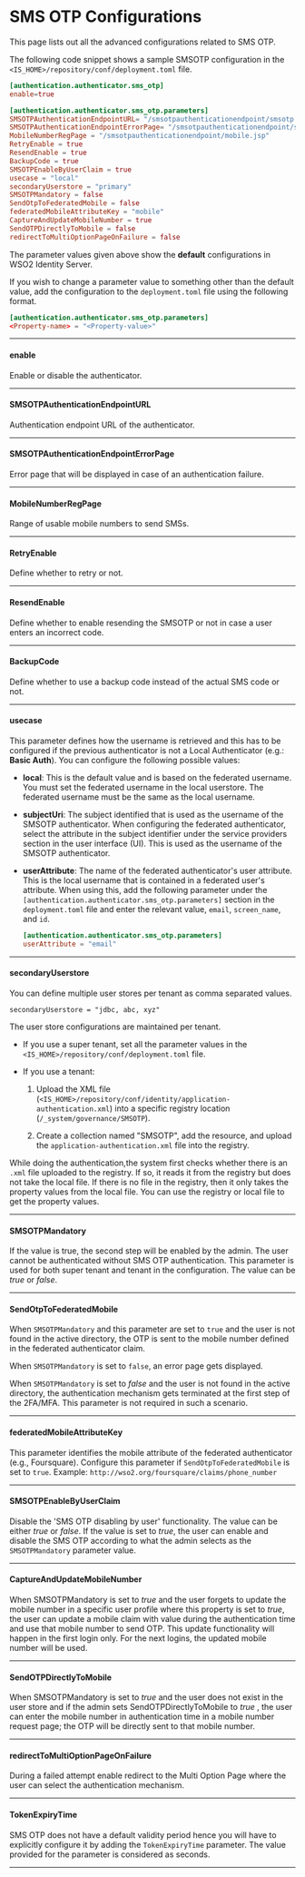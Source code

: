 # SMS OTP Configurations

This page lists out all the advanced configurations related to SMS OTP. 

The following code snippet shows a sample SMSOTP configuration in the `<IS_HOME>/repository/conf/deployment.toml` file. 

```toml
[authentication.authenticator.sms_otp] 
enable=true

[authentication.authenticator.sms_otp.parameters]
SMSOTPAuthenticationEndpointURL= "/smsotpauthenticationendpoint/smsotp.jsp"
SMSOTPAuthenticationEndpointErrorPage= "/smsotpauthenticationendpoint/smsotpError.jsp"
MobileNumberRegPage = "/smsotpauthenticationendpoint/mobile.jsp"
RetryEnable = true
ResendEnable = true
BackupCode = true
SMSOTPEnableByUserClaim = true
usecase = "local"
secondaryUserstore = "primary"
SMSOTPMandatory = false
SendOtpToFederatedMobile = false
federatedMobileAttributeKey = "mobile"
CaptureAndUpdateMobileNumber = true
SendOTPDirectlyToMobile = false
redirectToMultiOptionPageOnFailure = false
```

The parameter values given above show the **default** configurations in WSO2 Identity Server. 

If you wish to change a parameter value to something other than the default value, add the configuration to the `deployment.toml` file using the following format.

```toml
[authentication.authenticator.sms_otp.parameters]
<Property-name> = "<Property-value>"
```

----

#### enable 

Enable or disable the authenticator.

----

#### SMSOTPAuthenticationEndpointURL 

Authentication endpoint URL of the authenticator.

----

#### SMSOTPAuthenticationEndpointErrorPage 

Error page that will be displayed in case of an authentication failure.

----

#### MobileNumberRegPage 

Range of usable mobile numbers to send SMSs.

----

#### RetryEnable 

Define whether to retry or not.

----

#### ResendEnable 

Define whether to enable resending the SMSOTP or not in case a user enters an incorrect code.

----

#### BackupCode 

Define whether to use a backup code instead of the actual SMS code or not.

----

#### usecase 

This parameter defines how the username is retrieved and this has to be configured if the previous authenticator is not a Local Authenticator (e.g.: **Basic Auth**). You can configure the following possible values:

- **local**: This is the default value and is based on the federated username. You must set the federated username in the local userstore. The federated username must be the same as the local username.

- **subjectUri**: The subject identified that is used as the username of the SMSOTP authenticator. When configuring the federated authenticator, select the attribute in the subject identifier under the service providers section in the user interface (UI). This is used as the username of the SMSOTP authenticator.

- **userAttribute**: The name of the federated authenticator's user attribute. This is the local username that is contained in a federated user's attribute. When using this, add the following parameter under the `[authentication.authenticator.sms_otp.parameters]` section in the `deployment.toml` file and enter the relevant value, `email`, `screen_name`, and `id`.

    ```toml
    [authentication.authenticator.sms_otp.parameters]
    userAttribute = "email"
    ```

----

#### secondaryUserstore

You can define multiple user stores per tenant as comma separated values.

```tab="Example"
secondaryUserstore = "jdbc, abc, xyz"
```

The user store configurations are maintained per tenant.

- If you use a super tenant, set all the parameter values in the `<IS_HOME>/repository/conf/deployment.toml` file.

- If you use a tenant: 

  1. Upload the XML file (`<IS_HOME>/repository/conf/identity/application-authentication.xml`) into a specific registry location (`/_system/governance/SMSOTP`).

  2. Create a collection named "SMSOTP", add the resource, and upload the `application-authentication.xml` file into the registry.

While doing the authentication,the system first checks whether there is an `.xml` file uploaded to the registry. If so, it reads it from the registry but does not take the local file. If there is no file in the registry, then it only takes the property values from the local file.
You can use the registry or local file to get the property values.

----

#### SMSOTPMandatory 

If the value is true, the second step will be enabled by the admin. The user cannot be authenticated without SMS OTP authentication. This parameter is used for both super tenant and tenant in the configuration. The value can be *true* or *false*.

----

#### SendOtpToFederatedMobile

When `SMSOTPMandatory` and this parameter are set to `true` and the user is not found in the active directory, the OTP is sent to the mobile number defined in the federated authenticator claim.

When `SMSOTPMandatory` is set to `false`, an error page gets displayed.

When `SMSOTPMandatory` is set to *false* and the user is not found in the active directory, the authentication mechanism gets terminated at the first step of the 2FA/MFA. This parameter is not required in such a scenario.

----

#### federatedMobileAttributeKey

This parameter identifies the mobile attribute of the federated authenticator (e.g., Foursquare).
Configure this parameter if `SendOtpToFederatedMobile` is set to `true`. Example: `http://wso2.org/foursquare/claims/phone_number`

----

#### SMSOTPEnableByUserClaim 

Disable the 'SMS OTP disabling by user' functionality. The value can be either *true* or *false*. If the value is set to *true*, the user can enable and disable the SMS OTP according to what the admin selects as the `SMSOTPMandatory` parameter value.

----

#### CaptureAndUpdateMobileNumber 

When SMSOTPMandatory is set to *true* and the user forgets to update the mobile number in a specific user profile where this property is set to *true*, the user can update a mobile claim with value during the authentication time and use that mobile number to send OTP. This update functionality will happen in the first login only. For the next logins, the updated mobile number will be used.

----

#### SendOTPDirectlyToMobile 

When SMSOTPMandatory is set to *true* and the user does not exist in the user store and if the admin sets SendOTPDirectlyToMobile to *true* , the user can enter the mobile number in authentication time in a mobile number request page; the OTP will be directly sent to that mobile number.

----

#### redirectToMultiOptionPageOnFailure 

During a failed attempt enable redirect to the Multi Option Page where the user can select the authentication mechanism.

----

#### TokenExpiryTime

SMS OTP does not have a default validity period hence you will have to explicitly configure it by adding the <code>TokenExpiryTime</code> parameter. The value provided for the parameter is considered as seconds.

----
